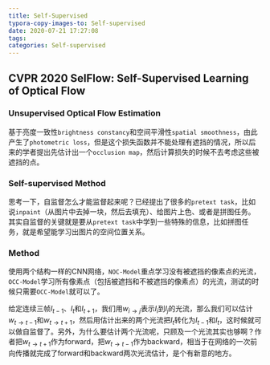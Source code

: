 ```yaml
---
title: Self-Supervised
typora-copy-images-to: Self-supervised
date: 2020-07-21 17:27:08
tags:
categories: Self-supervised
---
```


## CVPR 2020 SelFlow: Self-Supervised Learning of Optical Flow

### Unsupervised Optical Flow Estimation

基于亮度一致性`brightness constancy`和空间平滑性`spatial smoothness`，由此产生了`photometric loss`，但是这个损失函数并不能处理有遮挡的情况，所以后来的学者提出先估计出一个`occlusion map`，然后计算损失的时候不去考虑这些被遮挡的点。

### Self-supervised Method

思考一下，自监督怎么才能监督起来呢？已经提出了很多的`pretext task`，比如说`inpaint`（从图片中去掉一块，然后去填充）、给图片上色、或者是拼图任务。其实自监督的关键就是要从`pretext task`中学到一些特殊的信息，比如拼图任务，就是希望能学习出图片的空间位置关系。

### Method

使用两个结构一样的CNN网络，`NOC-Model`重点学习没有被遮挡的像素点的光流，`OCC-Model`学习所有像素点（包括被遮挡和不被遮挡的像素点）的光流，测试的时候只需要`OCC-Model`就可以了。

给定连续三帧$I_{t-1}$、$I_t$和$I_{t+1}$，我们用$w_{i\rightarrow j}$表示$I_{i}$到$I_j$的光流，那么我们可以估计$w_{t\rightarrow t-1}$和$w_{t\rightarrow t+1}$，然后用估计出来的两个光流把$I_t$转化为$I_{t-1}$和$I_t$，这时候就可以做自监督了。另外，为什么要估计两个光流呢，只顾及一个光流其实也够啊？作者把$w_{t\rightarrow t+1}$作为forward，把$w_{t\rightarrow t-1}$作为backward，相当于在网络的一次前向传播就完成了forward和backward两次光流估计，是个有新意的地方。